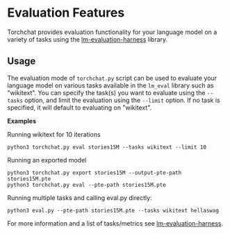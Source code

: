 

# Evaluation Features

[shell default]: ./install_requirements.sh


Torchchat provides evaluation functionality for your language model on
a variety of tasks using the
[lm-evaluation-harness](https://github.com/facebookresearch/lm_eval)
library.

## Usage

The evaluation mode of `torchchat.py` script can be used to evaluate your language model on various tasks available in the `lm_eval` library such as "wikitext". You can specify the task(s) you want to evaluate using the `--tasks` option, and limit the evaluation using the `--limit` option. If no task is specified, it will default to evaluating on "wikitext".

**Examples**

Running wikitext for 10 iterations
```
python3 torchchat.py eval stories15M --tasks wikitext --limit 10
```

Running an exported model
```
python3 torchchat.py export stories15M --output-pte-path stories15M.pte
python3 torchchat.py eval --pte-path stories15M.pte
```

Running multiple tasks and calling eval.py directly:
```
python3 eval.py --pte-path stories15M.pte --tasks wikitext hellaswag
```

For more information and a list of tasks/metrics see [lm-evaluation-harness](https://github.com/facebookresearch/lm_eval).

[end default]: end
